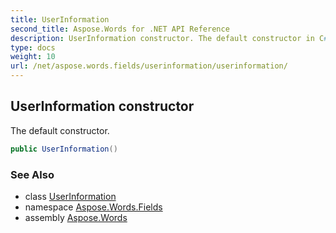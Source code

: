 ```yaml
---
title: UserInformation
second_title: Aspose.Words for .NET API Reference
description: UserInformation constructor. The default constructor in C#.
type: docs
weight: 10
url: /net/aspose.words.fields/userinformation/userinformation/
---
```

## UserInformation constructor

The default constructor.

```csharp
public UserInformation()
```

### See Also

* class [UserInformation](../)
* namespace [Aspose.Words.Fields](../../userinformation/)
* assembly [Aspose.Words](../../../)
